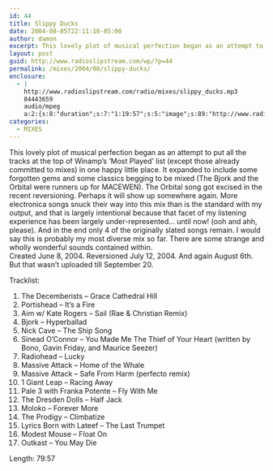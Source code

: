 ```yaml
---
id: 44
title: Slippy Ducks
date: 2004-08-05T22:11:10-05:00
author: damon
excerpt: This lovely plot of musical perfection began as an attempt to put all the tracks at the top of Winamp’s ‘Most Played’ list (except those already committed to mixes) in one happy little place. I would say this is probably my most diverse mix so far. There are some strange and wholly wonderful sounds contained within.
layout: post
guid: http://www.radioslipstream.com/wp/?p=44
permalink: /mixes/2004/08/slippy-ducks/
enclosure:
  - |
    http://www.radioslipstream.com/radio/mixes/slippy_ducks.mp3
    84443659
    audio/mpeg
    a:2:{s:8:"duration";s:7:"1:19:57";s:5:"image";s:89:"http://www.radioslipstream.com/wp/wp-content/plugins/podpress//images/vpreview_center.png";}
categories:
  - MIXES
---
```

This lovely plot of musical perfection began as an attempt to put all the tracks at the top of Winamp’s ‘Most Played’ list (except those already committed to mixes) in one happy little place. It expanded to include some forgotten gems and some classics begging to be mixed (The Bjork and the Orbital were runners up for MACEWEN). The Orbital song got excised in the recent reversioning. Perhaps it will show up somewhere again. More electronica songs snuck their way into this mix than is the standard with my output, and that is largely intentional because that facet of my listening experience has been largely under-represented… until now! (ooh and ahh, please). And in the end only 4 of the originally slated songs remain. I would say this is probably my most diverse mix so far. There are some strange and wholly wonderful sounds contained within.  
Created June 8, 2004. Reversioned July 12, 2004. And again August 6th. But that wasn’t uploaded till September 20.

Tracklist:  
1. The Decemberists – Grace Cathedral Hill  
2. Portishead – It’s a Fire  
3. Aim w/ Kate Rogers – Sail (Rae & Christian Remix)  
4. Bjork – Hyperballad  
5. Nick Cave – The Ship Song  
6. Sinead O’Connor – You Made Me The Thief of Your Heart (written by Bono, Gavin Friday, and Maurice Seezer)  
7. Radiohead – Lucky  
8. Massive Attack – Home of the Whale  
9. Massive Attack – Safe From Harm (perfecto remix)  
10. 1 Giant Leap – Racing Away  
11. Pale 3 with Franka Potente – Fly With Me  
12. The Dresden Dolls – Half Jack  
13. Moloko – Forever More  
14. The Prodigy – Climbatize  
15. Lyrics Born with Lateef – The Last Trumpet  
16. Modest Mouse – Float On  
17. Outkast – You May Die

Length: 79:57